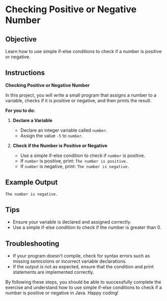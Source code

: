 # Checking Positive or Negative Number

## Objective
Learn how to use simple if-else conditions to check if a number is positive or negative.

## Instructions

**Checking Positive or Negative Number**

In this project, you will write a small program that assigns a number to a variable, checks if it is positive or negative, and then prints the result.

**For you to do:**

1. **Declare a Variable**
   - Declare an integer variable called `number`.
   - Assign the value `-5` to `number`.

2. **Check if the Number is Positive or Negative**
   - Use a simple if-else condition to check if `number` is positive.
   - If `number` is positive, print: `The number is positive.`
   - If `number` is negative, print: `The number is negative.`

## Example Output
```
The number is negative.
```

## Tips
- Ensure your variable is declared and assigned correctly.
- Use a simple if-else condition to check if the number is greater than 0.

## Troubleshooting
- If your program doesn't compile, check for syntax errors such as missing semicolons or incorrect variable declarations.
- If the output is not as expected, ensure that the condition and print statements are implemented correctly.

By following these steps, you should be able to successfully complete the exercise and understand how to use simple if-else conditions to check if a number is positive or negative in Java. Happy coding!
